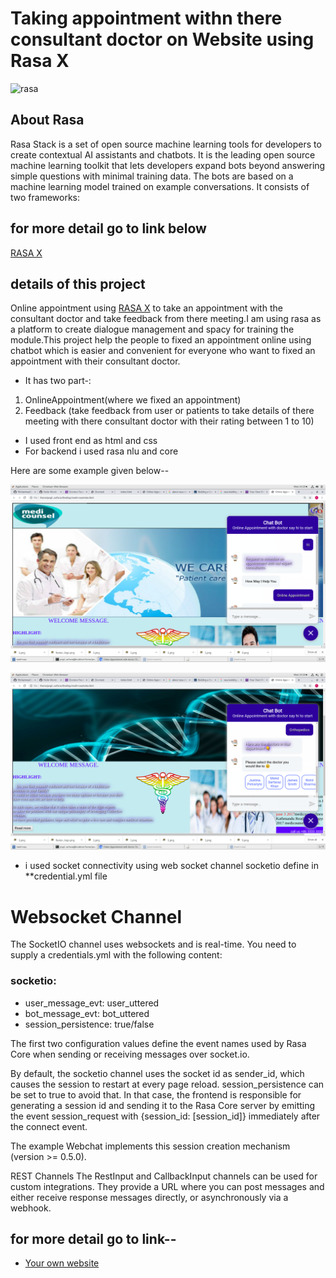 # Taking appointment withn there consultant doctor on Website using Rasa X 

![rasa](https://d2z6c3c3r6k4bx.cloudfront.net/uploads/event/logo/1077848/2ed953fb073b5e91df6a2e4e10b20578.png)

## About Rasa

Rasa Stack is a set of open source machine learning tools for developers to create contextual AI assistants and chatbots. It is the leading open source machine learning toolkit that lets developers expand bots beyond answering simple questions with minimal training data. The bots are based on a machine learning model trained on example conversations. It consists of two frameworks:

## for more detail go to link below
[RASA X](https://rasa.com/docs/rasa/user-guide/installation/)


## details of this project

Online appointment using [RASA X](https://rasa.com/docs/rasa/user-guide/installation/) to take an appointment with the consultant doctor and take feedback from there meeting.I am using  rasa as a platform to create dialogue management and spacy for training the module.This project help the people to fixed an appointment online using chatbot which is easier and convenient for everyone who want to fixed an appointment with their consultant doctor. 

* It has two part-:
1. OnlineAppointment(where we fixed an appointment)
2. Feedback (take feedback from user or patients to take details of there meeting with there consultant doctor with their rating between 1 to 10)

* I used front end as html and css
* For backend i used rasa nlu and core


Here are some example given below--

![screenshot](https://github.com/MohammadSarfaraz/Doct_app_chatbot/blob/master/medi%20pict/Screenshot%20from%202019-11-13%2014-20-02.png)

![Markdown logo](https://github.com/MohammadSarfaraz/Doct_app_chatbot/blob/master/medi%20pict/Screenshot%20from%202019-11-13%2014-20-22.png)

* i used socket connectivity using web socket channel  socketio define in **credential.yml file

# Websocket Channel
The SocketIO channel uses websockets and is real-time. You need to supply a credentials.yml with the following content:

### socketio:
  * user_message_evt: user_uttered
  * bot_message_evt: bot_uttered
  * session_persistence: true/false
  
The first two configuration values define the event names used by Rasa Core when sending or receiving messages over socket.io.

By default, the socketio channel uses the socket id as sender_id, which causes the session to restart at every page reload. session_persistence can be set to true to avoid that. In that case, the frontend is responsible for generating a session id and sending it to the Rasa Core server by emitting the event session_request with {session_id: [session_id]} immediately after the connect event.

The example Webchat implements this session creation mechanism (version >= 0.5.0).

REST Channels
The RestInput and CallbackInput channels can be used for custom integrations. They provide a URL where you can post messages and either receive response messages directly, or asynchronously via a webhook.

## for more detail go to link--
 * [Your own website](https://rasa.com/docs/rasa/user-guide/connectors/your-own-website/)




